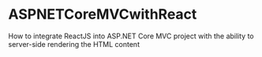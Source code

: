 # ASPNETCoreMVCwithReact
How to integrate ReactJS into ASP.NET Core MVC project with the ability to server-side rendering the HTML content
